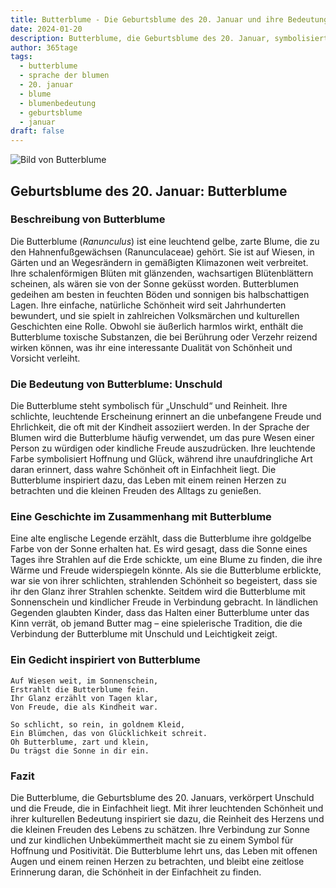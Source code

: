```yaml
---
title: Butterblume - Die Geburtsblume des 20. Januar und ihre Bedeutung
date: 2024-01-20
description: Butterblume, die Geburtsblume des 20. Januar, symbolisiert Unschuld. Erfahre mehr über ihre Geschichte, Bedeutung und Symbolik in der Sprache der Blumen.
author: 365tage
tags:
  - butterblume
  - sprache der blumen
  - 20. januar
  - blume
  - blumenbedeutung
  - geburtsblume
  - januar
draft: false
---
```


![Bild von Butterblume](https://cdn.pixabay.com/photo/2022/03/27/10/45/lesser-celandine-7094719_640.jpg#center)


## Geburtsblume des 20. Januar: Butterblume

### Beschreibung von Butterblume

Die Butterblume (_Ranunculus_) ist eine leuchtend gelbe, zarte Blume, die zu den Hahnenfußgewächsen (Ranunculaceae) gehört. Sie ist auf Wiesen, in Gärten und an Wegesrändern in gemäßigten Klimazonen weit verbreitet. Ihre schalenförmigen Blüten mit glänzenden, wachsartigen Blütenblättern scheinen, als wären sie von der Sonne geküsst worden. Butterblumen gedeihen am besten in feuchten Böden und sonnigen bis halbschattigen Lagen. Ihre einfache, natürliche Schönheit wird seit Jahrhunderten bewundert, und sie spielt in zahlreichen Volksmärchen und kulturellen Geschichten eine Rolle. Obwohl sie äußerlich harmlos wirkt, enthält die Butterblume toxische Substanzen, die bei Berührung oder Verzehr reizend wirken können, was ihr eine interessante Dualität von Schönheit und Vorsicht verleiht.

### Die Bedeutung von Butterblume: Unschuld

Die Butterblume steht symbolisch für „Unschuld“ und Reinheit. Ihre schlichte, leuchtende Erscheinung erinnert an die unbefangene Freude und Ehrlichkeit, die oft mit der Kindheit assoziiert werden. In der Sprache der Blumen wird die Butterblume häufig verwendet, um das pure Wesen einer Person zu würdigen oder kindliche Freude auszudrücken. Ihre leuchtende Farbe symbolisiert Hoffnung und Glück, während ihre unaufdringliche Art daran erinnert, dass wahre Schönheit oft in Einfachheit liegt. Die Butterblume inspiriert dazu, das Leben mit einem reinen Herzen zu betrachten und die kleinen Freuden des Alltags zu genießen.

### Eine Geschichte im Zusammenhang mit Butterblume

Eine alte englische Legende erzählt, dass die Butterblume ihre goldgelbe Farbe von der Sonne erhalten hat. Es wird gesagt, dass die Sonne eines Tages ihre Strahlen auf die Erde schickte, um eine Blume zu finden, die ihre Wärme und Freude widerspiegeln könnte. Als sie die Butterblume erblickte, war sie von ihrer schlichten, strahlenden Schönheit so begeistert, dass sie ihr den Glanz ihrer Strahlen schenkte. Seitdem wird die Butterblume mit Sonnenschein und kindlicher Freude in Verbindung gebracht. In ländlichen Gegenden glaubten Kinder, dass das Halten einer Butterblume unter das Kinn verrät, ob jemand Butter mag – eine spielerische Tradition, die die Verbindung der Butterblume mit Unschuld und Leichtigkeit zeigt.

### Ein Gedicht inspiriert von Butterblume

```
Auf Wiesen weit, im Sonnenschein,  
Erstrahlt die Butterblume fein.  
Ihr Glanz erzählt von Tagen klar,  
Von Freude, die als Kindheit war.  

So schlicht, so rein, in goldnem Kleid,  
Ein Blümchen, das von Glücklichkeit schreit.  
Oh Butterblume, zart und klein,  
Du trägst die Sonne in dir ein.  
```

### Fazit

Die Butterblume, die Geburtsblume des 20. Januars, verkörpert Unschuld und die Freude, die in Einfachheit liegt. Mit ihrer leuchtenden Schönheit und ihrer kulturellen Bedeutung inspiriert sie dazu, die Reinheit des Herzens und die kleinen Freuden des Lebens zu schätzen. Ihre Verbindung zur Sonne und zur kindlichen Unbekümmertheit macht sie zu einem Symbol für Hoffnung und Positivität. Die Butterblume lehrt uns, das Leben mit offenen Augen und einem reinen Herzen zu betrachten, und bleibt eine zeitlose Erinnerung daran, die Schönheit in der Einfachheit zu finden.